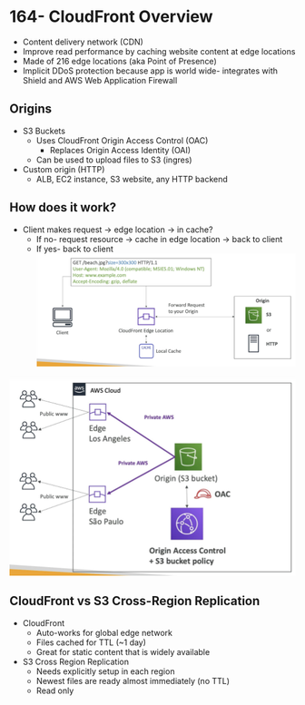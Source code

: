 # 164- CloudFront Overview
- Content delivery network (CDN)
- Improve read performance by caching website content at edge locations
- Made of 216 edge locations (aka Point of Presence)
- Implicit DDoS protection because app is world wide- integrates with Shield and AWS Web Application Firewall

## Origins
- S3 Buckets
	- Uses CloudFront Origin Access Control (OAC)
		- Replaces Origin Access Identity (OAI)
	- Can be used to upload files to S3 (ingres)
- Custom origin (HTTP)
	- ALB, EC2 instance, S3 website, any HTTP backend

## How does it work?
- Client makes request -> edge location -> in cache? 
	- If no- request resource -> cache in edge location -> back to client
	- If yes- back to client
![500](attachments/Pasted%20image%2020240718182302.png)

![500](attachments/Pasted%20image%2020240718183138.png)

## CloudFront vs S3 Cross-Region Replication
- CloudFront
	- Auto-works for global edge network
	- Files cached for TTL (~1 day)
	- Great for static content that is widely available
- S3 Cross Region Replication
	- Needs explicitly setup in each region
	- Newest files are ready almost immediately (no TTL)
	- Read only